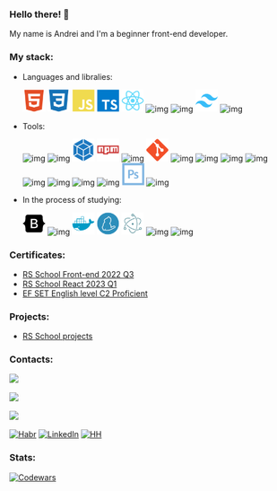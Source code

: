 ### Hello there! 👋

My name is Andrei and I'm a beginner front-end developer.

### My stack:
<ul>
  <li> 
    <p>Languages and libralies:</p>
    <img title="HTML5" width="40" height="40" src="https://raw.githubusercontent.com/devicons/devicon/1119b9f84c0290e0f0b38982099a2bd027a48bf1/icons/html5/html5-plain.svg" alt="img"/>
    <img title="CSS3" width="40" height="40" src="https://raw.githubusercontent.com/devicons/devicon/1119b9f84c0290e0f0b38982099a2bd027a48bf1/icons/css3/css3-plain.svg" alt="img"/>
    <img title="JavaScript" width="40" height="40" src="https://raw.githubusercontent.com/devicons/devicon/1119b9f84c0290e0f0b38982099a2bd027a48bf1/icons/javascript/javascript-plain.svg" alt="img"/>
    <img title="TypeScript" width="40" height="40" src="https://raw.githubusercontent.com/devicons/devicon/1119b9f84c0290e0f0b38982099a2bd027a48bf1/icons/typescript/typescript-plain.svg" alt="img"/>
    <img title="React" width="40" height="40" src="https://raw.githubusercontent.com/devicons/devicon/1119b9f84c0290e0f0b38982099a2bd027a48bf1/icons/react/react-original.svg" alt="img"/>
    <img title="React router" width="40" height="40" src="https://github.com/rasosha/rasosha/assets/50449824/6ed21322-b66e-4b2d-a359-ea8c378a704d" alt="img"/>
    <img title="Redux" width="40" height="40" src="https://github.com/rasosha/rasosha/assets/50449824/b4c6f084-7288-427d-9dc3-fd92b25ea3fa" alt="img"/>
    <img title="Tailwindcss" width="40" height="40" src="https://raw.githubusercontent.com/devicons/devicon/1119b9f84c0290e0f0b38982099a2bd027a48bf1/icons/tailwindcss/tailwindcss-plain.svg" alt="img"/>
    <img title="Zustand" width="40" height="40" src="https://github.com/rasosha/rasosha/assets/50449824/98fc2898-e861-4b24-81af-9d6535157d54" alt="img"/>
  </li>
  <li> 
    <p>Tools:</p>
    <img title="VS Code" width="40" height="40" src="https://github.com/rasosha/rasosha/assets/50449824/3e26a7c2-3a3a-4e7b-842b-547537e2e492" alt="img"/>
    <img title="Vite" width="40" height="40" src="https://github.com/rasosha/rasosha/assets/50449824/58344b6b-82c0-4dd6-ba54-473d268977ff" alt="img"/>
    <img title="Webpack" width="40" height="40" src="https://raw.githubusercontent.com/devicons/devicon/1119b9f84c0290e0f0b38982099a2bd027a48bf1/icons/webpack/webpack-plain.svg" alt="img"/>
    <img title="npm" width="40" height="40" src="https://raw.githubusercontent.com/devicons/devicon/1119b9f84c0290e0f0b38982099a2bd027a48bf1/icons/npm/npm-original-wordmark.svg" alt="img"/>
    <img title="pnpm" width="40" height="40" src="https://github.com/rasosha/rasosha/assets/50449824/978fe24a-447e-47bb-b04b-5c5976c4b899" alt="img"/>
    <img title="git" width="40" height="40" src="https://raw.githubusercontent.com/devicons/devicon/1119b9f84c0290e0f0b38982099a2bd027a48bf1/icons/git/git-plain.svg" alt="img"/>
    <img title="Github" width="40" height="40" src="https://github.com/rasosha/rasosha/assets/50449824/700094d9-d039-42ac-98b1-fb2683d1723c" alt="img"/>
    <img title="netlify" width="40" height="40" src="https://github.com/rasosha/rasosha/assets/50449824/fd1bad54-9ff3-4db7-aa66-03e92c6ac9b4" alt="img"/>
    <img title="Google Firebase" width="40" height="40" src="https://github.com/rasosha/rasosha/assets/50449824/16356b54-1631-4e2e-b347-238fc9a6934c" alt="img"/>
    <img title="GraphQL" width="40" height="40" src="https://github.com/rasosha/rasosha/assets/50449824/37bfd2e2-c54b-4bbc-8e1a-42cd6c476007" alt="img"/>
    <img title="ESLint" width="40" height="40" src="https://github.com/rasosha/rasosha/assets/50449824/ba2d3f8d-afa4-40aa-ba09-c206b645fc82" alt="img"/>
    <img title="Prettier" width="40" height="40" src="https://github.com/rasosha/rasosha/assets/50449824/62335931-c85d-4b38-81f8-fe2899dd20cc" alt="img"/>
    <img title="node js" width="40" height="40" src="https://github.com/rasosha/rasosha/assets/50449824/1da8f7a6-ca7c-4c38-b9fd-537ce03c302a" alt="img"/>
    <img title="Figma" width="40" height="40" src="https://github.com/rasosha/rasosha/assets/50449824/ac10b238-0f11-4742-9d4d-015da07f6626" alt="img"/>
    <img title="Photoshop" width="40" height="40" src="https://raw.githubusercontent.com/devicons/devicon/master/icons/photoshop/photoshop-line.svg" alt="img"/>
    <img title="Google" width="40" height="40" src="https://github.com/rasosha/rasosha/assets/50449824/dd2c5a9c-9195-483b-abdf-c98af2e4a010" alt="img"/>
  </li>
  <li>
    <p>In the process of studying:</p>
      <img title="Bootstrap" width="40" height="40" src="https://raw.githubusercontent.com/devicons/devicon/1119b9f84c0290e0f0b38982099a2bd027a48bf1/icons/bootstrap/bootstrap-plain.svg" alt="img"/>
      <img title="Nextjs" width="40" height="40" src="https://github.com/rasosha/rasosha/assets/50449824/08aa62c6-8690-4b0e-9e07-91070257da65" alt="img"/>
      <img title="Docker" width="40" height="40" src="https://raw.githubusercontent.com/devicons/devicon/1119b9f84c0290e0f0b38982099a2bd027a48bf1/icons/docker/docker-plain.svg" alt="img"/>
      <img title="yarn" width="40" height="40" src="https://raw.githubusercontent.com/devicons/devicon/1119b9f84c0290e0f0b38982099a2bd027a48bf1/icons/yarn/yarn-original.svg" alt="img"/>
      <img title="Electron" width="40" height="40" src="https://raw.githubusercontent.com/devicons/devicon/1119b9f84c0290e0f0b38982099a2bd027a48bf1/icons/electron/electron-original.svg" alt="img"/>
      <img title="Cypress" width="40" height="40" src="https://github.com/rasosha/rasosha/assets/50449824/642b88cc-b43f-4828-83c4-243f027654ce" alt="img"/>
      <img title="Sass" width="40" height="40" src="https://github.com/rasosha/rasosha/assets/50449824/29bff1d6-1f3d-4395-950f-13b266ff291b" alt="img"/>
 </li>
</ul>

### Certificates:

- [RS School Front-end 2022 Q3](https://app.rs.school/certificate/qi69aaz5)
- [RS School React 2023 Q1](https://app.rs.school/certificate/89n9lhd8)
- [EF SET English level C2 Proficient](https://www.efset.org/cert/CzRdMa)

### Projects: 
- [RS School projects](https://rsschool-rasosha.netlify.app)

### Contacts:

[![](https://img.shields.io/badge/telegram-@rasosha7-white?logo=telegram&labelColor=FFF&color=25a3e2&style=for-the-badge)](https://t.me/rasosha7)

[![](https://img.shields.io/badge/discord-@rasosha%236882-white?logo=discord&labelColor=FFF&color=5865f2&style=for-the-badge)](https://discord.com/users/rasosha#6882)

[![](https://img.shields.io/badge/gmail-rasosha@gmail.com-white?logo=gmail&logoColor=d9644d&labelColor=FFF&color=e05d44&style=for-the-badge)](mailto:rasosha@gmail.com)

[![Habr](https://img.shields.io/badge/habr-629fbc?logoColor=fff&logo=habr&style=for-the-badge)](https://career.habr.com/rasosha)
[![LinkedIn](https://img.shields.io/badge/linkedin-%230077B5.svg?style=for-the-badge&logo=linkedin&logoColor=white)](https://linked.in/rasosha)
[![HH](https://img.shields.io/badge/hh.ru-629fbc?logoColor=fff&color=red&logo=data%3Aimage%2Fpng%3Bbase64%2CiVBORw0KGgoAAAANSUhEUgAAAGQAAABkCAMAAABHPGVmAAAB1FBMVEUAAADMAADYABTVAA7XABveABbYABTbABveABnhABfbABbeABrfABrfABvgABveABnfABrfABrhABzfABvgABrgABvhABrgABvhABvgABzgABzgABvgABzgABvgABvgABvgABvhABzhABzhABzgABvhABzgABvgABvhABzgABzgABzgABvhABvhABzgABzhABzgABzhABvhARzhAx7hBB%2FhByLiCiTiCyXiDCbiDSfiDyniECrjEivkGzPkHTXkHjbkITnlIzvlJDvlJj3lKUDlKkHmLEPmLkTmL0XmMEbmMUfmMkjnNUrnNkvnOk%2FoPFHoPVLoPlLoP1PoQFToQVXpSFvpTF%2FqT2LqUGLqUmTrWGnrWWrsXm%2FsY3PtZ3ftaHjtaXntannta3rub37ucH%2Fvd4XvfInvfovwgI3wgY7whZHwh5PxiJTxiZXxjJjxj5rxkJvykZzyk57ylJ%2FznKbznafznqj0pa70p7D1qrL1srn2uL%2F3wMb4xsv4x8z5zND5zdH5ztL50NT50dX51Nf61dj62Nv74OL74eP75eb85%20j86er86uv87O387e797u797%20%2F98PD98%2FP99vb%209%2Fb%20%20Pf%20%20fj%20%20%2Fr%20%2FPv%20%2Ffz%20%2Fv3%2F%2F%2F58qksBAAAAMnRSTlMABQ0SExcaHB8iIycoMDk9T1hcYGyFh46PkpuerrzFxsjJytLY3N%2Fg5ebn6Ozu8fb5%2FL7UkpgAAAOpSURBVHjarM9TFsRQFAXRtm3FdnLmP7j%20jfNw9wRq1YjV9HB9%2FFTLjfM8di3197gepiNKi8vXRQv3e1nQFLZ3Gz3s%201a2MLsZGGTcZhKJ5TsDk%20y9FExsPjmY5Z%20NQGLyKsCleE14G%20cA3PwzV2KlQIiyYm%20cEghKToyJ8RMSnmOWxlyHFH0%203Fg7kOSshxr7ENLCfX%2FjmIJAeuz9SEEi7XlZhyASrrsacwdknHl7Y6yDkD5ujbxA6tnWOIHYqdlYJSCWrBoRBeSUeuMM0DtXG5PgT5s99UkSxVAAz9i2bWdt27Zt27a998MO031Ttan0KuepficP%2F3bdzFggXclmnyyWSm5kD%2FHRzPMTOYVy1tF8V%20L7Pj9dVCPPHDeRDyjnAM2vYsJUs%2FPVoBUy6M9jVWiFYBVQUgfskIFUQkrRDsFSQpotkSbaDdASwYnNoswWKRtHWm2R1vFdDW0RHNv4iq2R4lGkJiEyee6S2Xx%20MIRMXbRgqoLUjCIdOrLw%20NMfo9efb%202ZKSKbr7weu359ZUsU0g6Qghoy%2FeJPF8ur3b%20%20XIvvuHjurkA5KZCvIcufOZ7L4Wey7wsff9suI%2FlQoiAr3rhgTgaRQ6Hxl7UiUgLl0cjXty6Ub4s48tKFc19EyqFWQiJzlSFStkpILTToyJP9a%20asPPTcUd5MCiI%2Fb%205YOnfdxc9O%20%20o0QIuKnJhoZt9zlFUB5MNGuut%2FpOKZhLRAu4acQcqyn9Ts5MjP%20Bt9LNZMEb8ovQryeka8e0jVYY5cj4%2FnO8pcAemFQQW54LsbVB3jyCY%2F%2F0rVUgEZVJGdvrtE1WmGfJ%2Fm5y%20oWyMivQqy0HenqTrLkMfo85Q66evYq77xs3x3gqpzDLmNPo%20oWy%20%208S0KMtl3xxhygK5vos8DBWmB%20mjkE%20uOCs%2FkGpvfU5B67WflvYjId0YNqYVye6QcSuyREsi3R%2FIhxR5JAeiwRtrpSGSK1KiHu3f%2FBymmY6opkk4HbkuklVYHU6SMliBThP690mSJNLHF1AwpZSu2FTKQGvHHghknJnKEdRuoG1sQVtP1NjbfS928kV7NQANAGAyDjZESxGiCMZgEtfd%2FuEDwiWT9d49xdyoLVHsYcPQqcAxYVUUZcI60VAP0ICA6AWULyGdAowuLQRAA0gYXaZRhN8hNQDgDEiAQM4ksywdmxcXaQHRA9Of3BYMRY5v5pYSfY%2FjNR%2FAh11dy8F0jk%20F6JRNZqQ%20UfyYy2eHSvcOlTzvcBaT8GpGK37jHAAAAAElFTkSuQmCC&style=for-the-badge)](https://hh.ru/resume/6672d1d0ff0bc6e00d0039ed1f3562557a6476)

### Stats:
[![Codewars](https://www.codewars.com/users/rasosha/badges/large)](https://www.codewars.com/users/rasosha/badges/large)